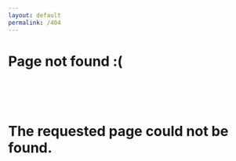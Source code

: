 ```yaml
---
layout: default
permalink: /404
---
```


<h1 class="font_2x">Page not found :(</h1>
<br> <br> <br>
<h1>The requested page could not be found.</h1>

